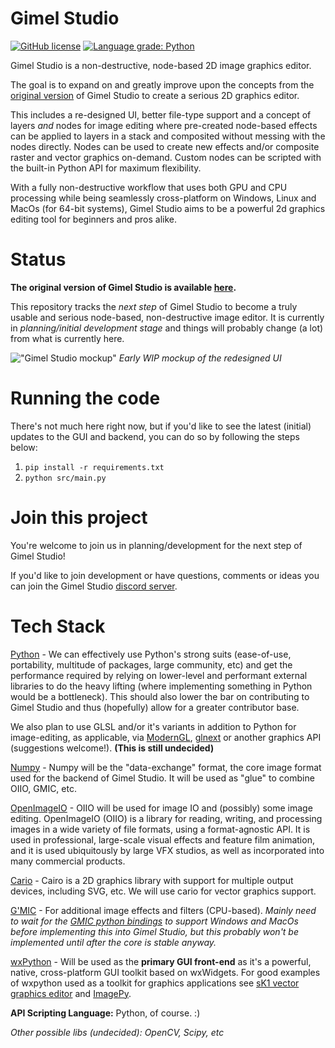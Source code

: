 Gimel Studio
============

[![GitHub license](https://img.shields.io/github/license/Correct-Syntax/Gimel-Studio?color=light-green)](https://github.com/GimelStudio/GimelStudio/blob/master/LICENSE)
[![Language grade: Python](https://img.shields.io/lgtm/grade/python/g/GimelStudio/GimelStudio.svg?logo=lgtm&logoWidth=18)](https://lgtm.com/projects/g/GimelStudio/GimelStudio/context:python)

Gimel Studio is a non-destructive, node-based 2D image graphics editor.

The goal is to expand on and greatly improve upon the concepts from the [original version](https://github.com/Correct-Syntax/Gimel-Studio) of Gimel Studio to create a serious 2D graphics editor. 

This includes a re-designed UI, better file-type support and a concept of layers *and* nodes for image editing where pre-created node-based effects can be applied to layers in a stack and composited without messing with the nodes directly. Nodes can be used to create new effects and/or composite raster and vector graphics on-demand. Custom nodes can be scripted with the built-in Python API for maximum flexibility.

With a fully non-destructive workflow that uses both GPU and CPU processing while being seamlessly cross-platform on Windows, Linux and MacOs (for 64-bit systems), Gimel Studio aims to be a powerful 2d graphics editing tool for beginners and pros alike.


# Status

**The original version of Gimel Studio is available [here](https://github.com/Correct-Syntax/Gimel-Studio).**

This repository tracks the *next step* of Gimel Studio to become a truly usable and serious node-based, non-destructive image editor. It is currently in *planning/initial development stage* and things will probably change (a lot) from what is currently here.

!["Gimel Studio mockup"]("https://cdn.discordapp.com/attachments/790588134047219783/821422519637508148/Artboard-11.png")
*Early WIP mockup of the redesigned UI*


# Running the code

There's not much here right now, but if you'd like to see the latest (initial) updates to the GUI and backend, you can do so by following the steps below:

1. ``pip install -r requirements.txt``
2. ``python src/main.py``


# Join this project

You're welcome to join us in planning/development for the next step of Gimel Studio!

If you'd like to join development or have questions, comments or ideas you can join the Gimel Studio [discord server](https://discord.gg/RqwbDrVDpK).


# Tech Stack

[Python](https://python.org) - We can effectively use Python's strong suits (ease-of-use, portability, multitude of packages, large community, etc) and get the performance required by relying on lower-level and performant external libraries to do the heavy lifting (where implementing something in Python would be a bottleneck). This should also lower the bar on contributing to Gimel Studio and thus (hopefully) allow for a greater contributor base.

We also plan to use GLSL and/or it's variants in addition to Python for image-editing, as applicable, via [ModernGL](https://github.com/moderngl/moderngl), [glnext]() or another graphics API (suggestions welcome!). **(This is still undecided)**

[Numpy](https://numpy.org/) - Numpy will be the "data-exchange" format, the core image format used for the backend of Gimel Studio. It will be used as "glue" to combine OIIO, GMIC, etc.

[OpenImageIO](https://openimageio.readthedocs.io/en/release-2.2.8.0/) - OIIO will be used for image IO and (possibly) some image editing. OpenImageIO (OIIO) is a library for reading, writing, and processing images in a wide variety of file formats, using a format-agnostic API. It is used in professional, large-scale visual effects and feature film animation, and it is used ubiquitously by large VFX studios, as well as incorporated into many commercial products.

[Cario](https://pycairo.readthedocs.io/en/latest/) - Cairo is a 2D graphics library with support for multiple output devices, including SVG, etc. We will use cario for vector graphics support.

[G'MIC](https://gmic.eu/) - For additional image effects and filters (CPU-based). *Mainly need to wait for the [GMIC python bindings](https://github.com/myselfhimself/gmic-py) to support Windows and MacOs before implementing this into Gimel Studio, but this probably won't be implemented until after the core is stable anyway.*

[wxPython](https://wxpython.org) -  Will be used as the **primary GUI front-end** as it's a powerful, native, cross-platform GUI toolkit based on wxWidgets. For good examples of wxpython used as a toolkit for graphics applications see [sK1 vector graphics editor](https://sk1project.net/) and [ImagePy](https://github.com/Image-Py).

**API Scripting Language:** Python, of course. :)

*Other possible libs (undecided): OpenCV, Scipy, etc*